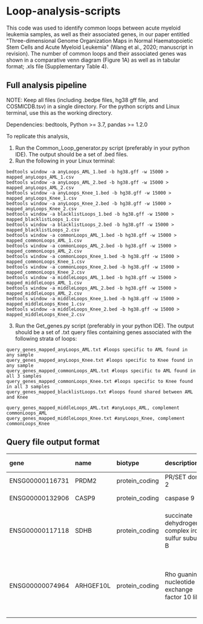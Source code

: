 # Loop-analysis-scripts

This code was used to identify common loops between acute myeloid leukemia samples, as well as their associated genes, in our paper entitled "Three-dimensional Genome Organization Maps in Normal Haematopoietic Stem Cells and Acute Myeloid Leukemia" (Wang et al., 2020; manuscript in revision). The number of common loops and their associated genes was shown in a comparative venn diagram (Figure 1A) as well as in tabular format; .xls file (Supplementary Table 4).

## Full analysis pipeline
NOTE: Keep all files (including .bedpe files, hg38 gff file, and COSMICDB.tsv) in a single directory. For the python scripts and Linux terminal, use this as the working directory.

Dependencies: bedtools, Python >= 3.7, pandas >= 1.2.0 

To replicate this analysis,

1) Run the Common_Loop_generator.py script (preferably in your python IDE). The output should be a set of .bed files.
2) Run the following in your Linux terminal:
```
bedtools window -a anyLoops_AML_1.bed -b hg38.gff -w 15000 > mapped_anyLoops_AML_1.csv
bedtools window -a anyLoops_AML_2.bed -b hg38.gff -w 15000 > mapped_anyLoops_AML_2.csv
bedtools window -a anyLoops_Knee_1.bed -b hg38.gff -w 15000 > mapped_anyLoops_Knee_1.csv
bedtools window -a anyLoops_Knee_2.bed -b hg38.gff -w 15000 > mapped_anyLoops_Knee_2.csv
bedtools window -a blacklistLoops_1.bed -b hg38.gff -w 15000 > mapped_blacklistLoops_1.csv
bedtools window -a blacklistLoops_2.bed -b hg38.gff -w 15000 > mapped_blacklistLoops_2.csv
bedtools window -a commonLoops_AML_1.bed -b hg38.gff -w 15000 > mapped_commonLoops_AML_1.csv
bedtools window -a commonLoops_AML_2.bed -b hg38.gff -w 15000 > mapped_commonLoops_AML_2.csv
bedtools window -a commonLoops_Knee_1.bed -b hg38.gff -w 15000 > mapped_commonLoops_Knee_1.csv
bedtools window -a commonLoops_Knee_2.bed -b hg38.gff -w 15000 > mapped_commonLoops_Knee_2.csv
bedtools window -a middleLoops_AML_1.bed -b hg38.gff -w 15000 > mapped_middleLoops_AML_1.csv
bedtools window -a middleLoops_AML_2.bed -b hg38.gff -w 15000 > mapped_middleLoops_AML_2.csv
bedtools window -a middleLoops_Knee_1.bed -b hg38.gff -w 15000 > mapped_middleLoops_Knee_1.csv
bedtools window -a middleLoops_Knee_2.bed -b hg38.gff -w 15000 > mapped_middleLoops_Knee_2.csv
```
3) Run the Get_genes.py script (preferably in your python IDE). The output should be a set of .txt query files containing genes associated with the following strata of loops:
```
query_genes_mapped_anyLoops_AML.txt #loops specific to AML found in any sample
query_genes_mapped_anyLoops_Knee.txt #loops specific to Knee found in any sample
query_genes_mapped_commonLoops_AML.txt #loops specific to AML found in all 3 samples
query_genes_mapped_commonLoops_Knee.txt #loops specific to Knee found in all 3 samples
query_genes_mapped_blacklistLoops.txt #loops found shared between AML and Knee

query_genes_mapped_middleLoops_AML.txt #anyLoops_AML, complement commonLoops_AML
query_genes_mapped_middleLoops_Knee.txt #anyLoops_Knee, complement commonLoops_Knee
```

## Query file output format

| gene | name |	biotype |	description |	feature_chr |	feature_start |	feature_end |	strand |	Name |	Role in Cancer |	ind |	fdrBL |
| :--- | :--- | :--- | :--- | :--- | :--- | :--- | :--- | :--- | :--- | :--- | :--- |
| ENSG00000116731	| PRDM2	| protein_coding	| PR/SET domain 2	| 1	| 13700198.0 | 13825079.0 |	+	| PR/SET domain 2| TSG | AML29_9431; Knee50_6156 |	0.00016261874; 2.3308723e-07|
| ENSG00000132906	| CASP9	| protein_coding	| caspase 9	| 1	| 15490832.0	| 15526534.0	| -	| caspase 9	| TSG	| AML28_12698; Knee49_5917	| 0.0011177248; 0.004380403
| ENSG00000117118	| SDHB	| protein_coding	| succinate dehydrogenase complex iron sulfur subunit B	| 1	| 17018722.0	| 17054032.0	| -	| succinate dehydrogenase complex, subunit B, iron sulfur (Ip)	| TSG	| AML28_12697; Knee50_6825; AML28_11210; AML30_4744; Knee49_6057; Knee50_6021	| 0.0011177248; 0.0031032744; 7.513726e-06; 0.003536516; 0.0015313101; 7.0954746e-05
| ENSG00000074964	| ARHGEF10L	| protein_coding	| Rho guanine nucleotide exchange factor 10 like	| 1	| 17539698.0	| 17697874.0	| +	| Rho guanine nucleotide exchange factor 10 like	| TSG	| AML28_11667; AML29_9294; AML30_5320; Knee47_2373; Knee49_6298; Knee50_6323	| 1.6974686e-37; 3.1449943e-34; 1.0405936e-18; 0.005654519; 3.7536597999999996e-19; 6.3534770000000005e-28
